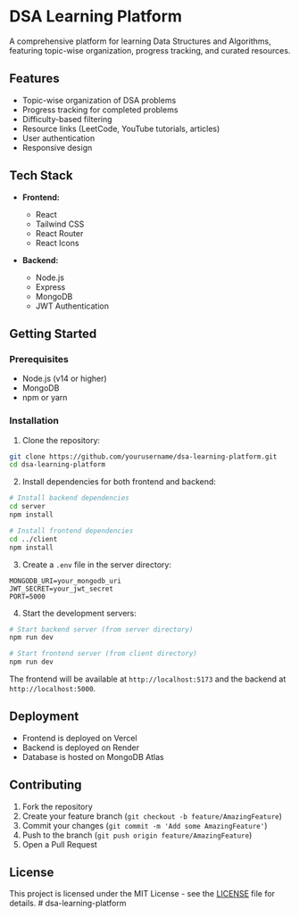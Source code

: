 # DSA Learning Platform

A comprehensive platform for learning Data Structures and Algorithms, featuring topic-wise organization, progress tracking, and curated resources.

## Features

- Topic-wise organization of DSA problems
- Progress tracking for completed problems
- Difficulty-based filtering
- Resource links (LeetCode, YouTube tutorials, articles)
- User authentication
- Responsive design

## Tech Stack

- **Frontend:**
  - React
  - Tailwind CSS
  - React Router
  - React Icons

- **Backend:**
  - Node.js
  - Express
  - MongoDB
  - JWT Authentication

## Getting Started

### Prerequisites

- Node.js (v14 or higher)
- MongoDB
- npm or yarn

### Installation

1. Clone the repository:
```bash
git clone https://github.com/yourusername/dsa-learning-platform.git
cd dsa-learning-platform
```

2. Install dependencies for both frontend and backend:
```bash
# Install backend dependencies
cd server
npm install

# Install frontend dependencies
cd ../client
npm install
```

3. Create a `.env` file in the server directory:
```env
MONGODB_URI=your_mongodb_uri
JWT_SECRET=your_jwt_secret
PORT=5000
```

4. Start the development servers:
```bash
# Start backend server (from server directory)
npm run dev

# Start frontend server (from client directory)
npm run dev
```

The frontend will be available at `http://localhost:5173` and the backend at `http://localhost:5000`.

## Deployment

- Frontend is deployed on Vercel
- Backend is deployed on Render
- Database is hosted on MongoDB Atlas

## Contributing

1. Fork the repository
2. Create your feature branch (`git checkout -b feature/AmazingFeature`)
3. Commit your changes (`git commit -m 'Add some AmazingFeature'`)
4. Push to the branch (`git push origin feature/AmazingFeature`)
5. Open a Pull Request

## License

This project is licensed under the MIT License - see the [LICENSE](LICENSE) file for details. #   d s a - l e a r n i n g - p l a t f o r m  
 